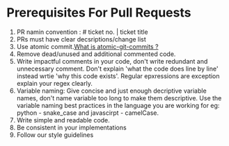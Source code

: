 # Prerequisites For Pull Requests

1. PR namin convention : # ticket no. | ticket title
2. PRs must have clear decsriptions/change list
3. Use atomic commit.[What is atomic-git-commits ?](https://www.aleksandrhovhannisyan.com/blog/atomic-git-commits/)
4. Remove dead/unused and additional commented code.
5. Write impactful comments in your code, don't write redundant and unnecessary comment. Don't explain 'what the code does line by line' instead wrtie 'why this code exists'. Regular epxressions are exception explain your regex clearly.
6. Variable naming: Give concise and just enough decriptive variable names, don't name variable too long to make them descriptive. Use the variable naming best practices in the language you are working for eg: python - snake_case and javascirpt - camelCase.
7. Write simple and readable code.
8. Be consistent in your implementations
9. Follow our style guidelines
